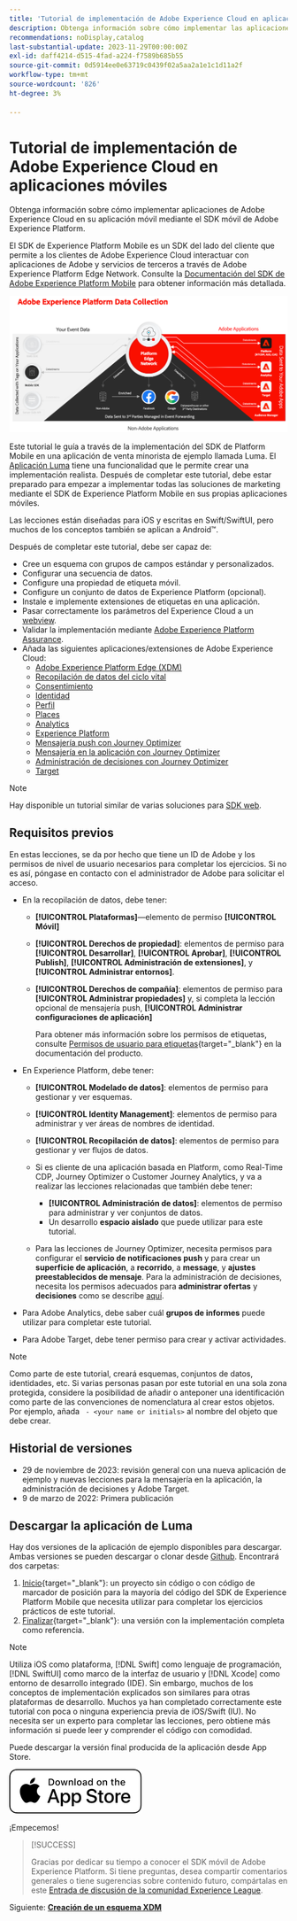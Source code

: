```yaml
---
title: 'Tutorial de implementación de Adobe Experience Cloud en aplicaciones móviles: información general'
description: Obtenga información sobre cómo implementar las aplicaciones móviles de Adobe Experience Cloud. Este tutorial le guía a través de una implementación de aplicaciones Experience Cloud en una aplicación Swift de ejemplo.
recommendations: noDisplay,catalog
last-substantial-update: 2023-11-29T00:00:00Z
exl-id: daff4214-d515-4fad-a224-f7589b685b55
source-git-commit: 0d5914ee0e63719c0439f02a5aa2a1e1c1d11a2f
workflow-type: tm+mt
source-wordcount: '826'
ht-degree: 3%

---
```


# Tutorial de implementación de Adobe Experience Cloud en aplicaciones móviles

Obtenga información sobre cómo implementar aplicaciones de Adobe Experience Cloud en su aplicación móvil mediante el SDK móvil de Adobe Experience Platform.

El SDK de Experience Platform Mobile es un SDK del lado del cliente que permite a los clientes de Adobe Experience Cloud interactuar con aplicaciones de Adobe y servicios de terceros a través de Adobe Experience Platform Edge Network. Consulte la [Documentación del SDK de Adobe Experience Platform Mobile](https://developer.adobe.com/client-sdks/home/) para obtener información más detallada.

![Arquitectura](assets/architecture.png)


Este tutorial le guía a través de la implementación del SDK de Platform Mobile en una aplicación de venta minorista de ejemplo llamada Luma. El [Aplicación Luma](https://github.com/Adobe-Marketing-Cloud/Luma-iOS-Mobile-App) tiene una funcionalidad que le permite crear una implementación realista. Después de completar este tutorial, debe estar preparado para empezar a implementar todas las soluciones de marketing mediante el SDK de Experience Platform Mobile en sus propias aplicaciones móviles.

Las lecciones están diseñadas para iOS y escritas en Swift/SwiftUI, pero muchos de los conceptos también se aplican a Android™.

Después de completar este tutorial, debe ser capaz de:

* Cree un esquema con grupos de campos estándar y personalizados.
* Configurar una secuencia de datos.
* Configure una propiedad de etiqueta móvil.
* Configure un conjunto de datos de Experience Platform (opcional).
* Instale e implemente extensiones de etiquetas en una aplicación.
* Pasar correctamente los parámetros del Experience Cloud a un [webview](web-views.md).
* Validar la implementación mediante [Adobe Experience Platform Assurance](assurance.md).
* Añada las siguientes aplicaciones/extensiones de Adobe Experience Cloud:
   * [Adobe Experience Platform Edge (XDM)](events.md)
   * [Recopilación de datos del ciclo vital](lifecycle-data.md)
   * [Consentimiento](consent.md)
   * [Identidad](identity.md)
   * [Perfil](profile.md)
   * [Places](places.md)
   * [Analytics](analytics.md)
   * [Experience Platform](platform.md)
   * [Mensajería push con Journey Optimizer](journey-optimizer-push.md)
   * [Mensajería en la aplicación con Journey Optimizer](journey-optimizer-inapp.md)
   * [Administración de decisiones con Journey Optimizer](journey-optimizer-offers.md)
   * [Target](target.md)


>[!NOTE]
>
>Hay disponible un tutorial similar de varias soluciones para [SDK web](../tutorial-web-sdk/overview.md).

## Requisitos previos

En estas lecciones, se da por hecho que tiene un ID de Adobe y los permisos de nivel de usuario necesarios para completar los ejercicios. Si no es así, póngase en contacto con el administrador de Adobe para solicitar el acceso.

* En la recopilación de datos, debe tener:
   * **[!UICONTROL Plataformas]**—elemento de permiso **[!UICONTROL Móvil]**
   * **[!UICONTROL Derechos de propiedad]**: elementos de permiso para **[!UICONTROL Desarrollar]**, **[!UICONTROL Aprobar]**, **[!UICONTROL Publish]**, **[!UICONTROL Administración de extensiones]**, y **[!UICONTROL Administrar entornos]**.
   * **[!UICONTROL Derechos de compañía]**: elementos de permiso para **[!UICONTROL Administrar propiedades]** y, si completa la lección opcional de mensajería push, **[!UICONTROL Administrar configuraciones de aplicación]**

     Para obtener más información sobre los permisos de etiquetas, consulte [Permisos de usuario para etiquetas](https://experienceleague.adobe.com/docs/experience-platform/tags/admin/user-permissions.html?lang=es){target="_blank"} en la documentación del producto.
* En Experience Platform, debe tener:
   * **[!UICONTROL Modelado de datos]**: elementos de permiso para gestionar y ver esquemas.
   * **[!UICONTROL Identity Management]**: elementos de permiso para administrar y ver áreas de nombres de identidad.
   * **[!UICONTROL Recopilación de datos]**: elementos de permiso para gestionar y ver flujos de datos.

   * Si es cliente de una aplicación basada en Platform, como Real-Time CDP, Journey Optimizer o Customer Journey Analytics, y va a realizar las lecciones relacionadas que también debe tener:
      * **[!UICONTROL Administración de datos]**: elementos de permiso para administrar y ver conjuntos de datos.
      * Un desarrollo **espacio aislado** que puede utilizar para este tutorial.

   * Para las lecciones de Journey Optimizer, necesita permisos para configurar el **servicio de notificaciones push** y para crear un **superficie de aplicación**, a **recorrido**, a **message**, y **ajustes preestablecidos de mensaje**. Para la administración de decisiones, necesita los permisos adecuados para **administrar ofertas** y **decisiones** como se describe [aquí](https://experienceleague.adobe.com/docs/journey-optimizer/using/access-control/privacy/high-low-permissions.html?lang=en#decisions-permissions).

* Para Adobe Analytics, debe saber cuál **grupos de informes** puede utilizar para completar este tutorial.

* Para Adobe Target, debe tener permiso para crear y activar actividades.


>[!NOTE]
>
>Como parte de este tutorial, creará esquemas, conjuntos de datos, identidades, etc. Si varias personas pasan por este tutorial en una sola zona protegida, considere la posibilidad de añadir o anteponer una identificación como parte de las convenciones de nomenclatura al crear estos objetos. Por ejemplo, añada ` - <your name or initials>` al nombre del objeto que debe crear.

## Historial de versiones

* 29 de noviembre de 2023: revisión general con una nueva aplicación de ejemplo y nuevas lecciones para la mensajería en la aplicación, la administración de decisiones y Adobe Target.
* 9 de marzo de 2022: Primera publicación

## Descargar la aplicación de Luma

Hay dos versiones de la aplicación de ejemplo disponibles para descargar. Ambas versiones se pueden descargar o clonar desde [Github](https://github.com/Adobe-Marketing-Cloud/Luma-iOS-Mobile-App). Encontrará dos carpetas:


1. [Inicio](https://github.com/Adobe-Marketing-Cloud/Luma-iOS-Mobile-App){target="_blank"}: un proyecto sin código o con código de marcador de posición para la mayoría del código del SDK de Experience Platform Mobile que necesita utilizar para completar los ejercicios prácticos de este tutorial.
1. [Finalizar](https://github.com/Adobe-Marketing-Cloud/Luma-iOS-Mobile-App){target="_blank"}: una versión con la implementación completa como referencia.

>[!NOTE]
>
>Utiliza iOS como plataforma, [!DNL Swift] como lenguaje de programación, [!DNL SwiftUI] como marco de la interfaz de usuario y [!DNL Xcode] como entorno de desarrollo integrado (IDE). Sin embargo, muchos de los conceptos de implementación explicados son similares para otras plataformas de desarrollo. Muchos ya han completado correctamente este tutorial con poca o ninguna experiencia previa de iOS/Swift (IU). No necesita ser un experto para completar las lecciones, pero obtiene más información si puede leer y comprender el código con comodidad.


Puede descargar la versión final producida de la aplicación desde App Store.

[![Descargar](assets/download-app.svg)](https://apps.apple.com/us/app/luma-app/id6466588487)


¡Empecemos!

>[!SUCCESS]
>
>Gracias por dedicar su tiempo a conocer el SDK móvil de Adobe Experience Platform. Si tiene preguntas, desea compartir comentarios generales o tiene sugerencias sobre contenido futuro, compártalas en este [Entrada de discusión de la comunidad Experience League](https://experienceleaguecommunities.adobe.com/t5/adobe-experience-platform-data/tutorial-discussion-implement-adobe-experience-cloud-in-mobile/td-p/443796).

Siguiente: **[Creación de un esquema XDM](create-schema.md)**
